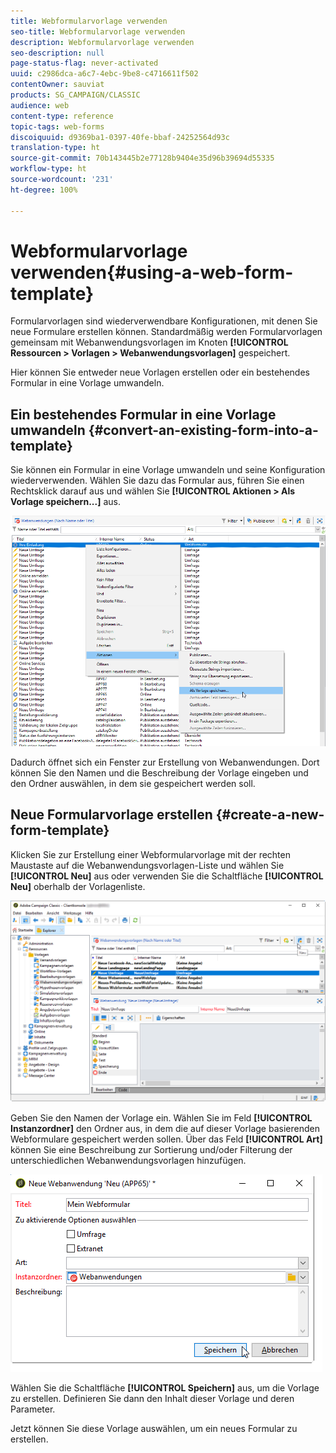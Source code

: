 ```yaml
---
title: Webformularvorlage verwenden
seo-title: Webformularvorlage verwenden
description: Webformularvorlage verwenden
seo-description: null
page-status-flag: never-activated
uuid: c2986dca-a6c7-4ebc-9be8-c4716611f502
contentOwner: sauviat
products: SG_CAMPAIGN/CLASSIC
audience: web
content-type: reference
topic-tags: web-forms
discoiquuid: d9369ba1-0397-40fe-bbaf-24252564d93c
translation-type: ht
source-git-commit: 70b143445b2e77128b9404e35d96b39694d55335
workflow-type: ht
source-wordcount: '231'
ht-degree: 100%

---
```



# Webformularvorlage verwenden{#using-a-web-form-template}

Formularvorlagen sind wiederverwendbare Konfigurationen, mit denen Sie neue Formulare erstellen können. Standardmäßig werden Formularvorlagen gemeinsam mit Webanwendungsvorlagen im Knoten **[!UICONTROL Ressourcen > Vorlagen > Webanwendungsvorlagen]** gespeichert.

Hier können Sie entweder neue Vorlagen erstellen oder ein bestehendes Formular in eine Vorlage umwandeln.

## Ein bestehendes Formular in eine Vorlage umwandeln {#convert-an-existing-form-into-a-template}

Sie können ein Formular in eine Vorlage umwandeln und seine Konfiguration wiederverwenden. Wählen Sie dazu das Formular aus, führen Sie einen Rechtsklick darauf aus und wählen Sie **[!UICONTROL Aktionen > Als Vorlage speichern...]** aus.

![](assets/s_ncs_admin_survey_saveastemplate.png)

Dadurch öffnet sich ein Fenster zur Erstellung von Webanwendungen. Dort können Sie den Namen und die Beschreibung der Vorlage eingeben und den Ordner auswählen, in dem sie gespeichert werden soll.

## Neue Formularvorlage erstellen {#create-a-new-form-template}

Klicken Sie zur Erstellung einer Webformularvorlage mit der rechten Maustaste auf die Webanwendungsvorlagen-Liste und wählen Sie **[!UICONTROL Neu]** aus oder verwenden Sie die Schaltfläche **[!UICONTROL Neu]** oberhalb der Vorlagenliste.

![](assets/s_ncs_admin_survey_createtemplate.png)

Geben Sie den Namen der Vorlage ein. Wählen Sie im Feld **[!UICONTROL Instanzordner]** den Ordner aus, in dem die auf dieser Vorlage basierenden Webformulare gespeichert werden sollen. Über das Feld **[!UICONTROL Art]** können Sie eine Beschreibung zur Sortierung und/oder Filterung der unterschiedlichen Webanwendungsvorlagen hinzufügen.

![](assets/s_ncs_admin_survey_createtemplate_details.png)

Wählen Sie die Schaltfläche **[!UICONTROL Speichern]** aus, um die Vorlage zu erstellen. Definieren Sie dann den Inhalt dieser Vorlage und deren Parameter.

Jetzt können Sie diese Vorlage auswählen, um ein neues Formular zu erstellen.
